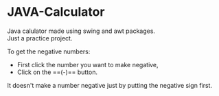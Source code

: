 # JAVA-Calculator

Java calulator made using swing and awt packages.  
Just a practice project.  
  
To get the negative numbers:
- First click the number you want to make negative, 
- Click on the ==(-)== button.

It doesn't make a number negative just by putting the negative sign first.
